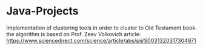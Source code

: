 # Java-Projects
Implementation of clustering tools in order to cluster to Old Testament book. the algorithm is based on Prof. Zeev Volkovich article: https://www.sciencedirect.com/science/article/abs/pii/S0031320317304971
